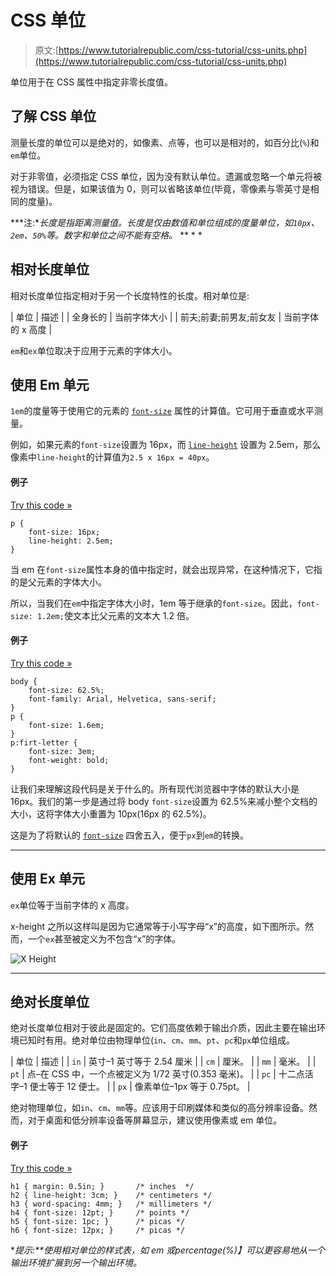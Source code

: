 # CSS 单位

> 原文:[https://www.tutorialrepublic.com/css-tutorial/css-units.php](https://www.tutorialrepublic.com/css-tutorial/css-units.php)

单位用于在 CSS 属性中指定非零长度值。

## 了解 CSS 单位

测量长度的单位可以是绝对的，如像素、点等，也可以是相对的，如百分比(`%`)和`em`单位。

对于非零值，必须指定 CSS 单位，因为没有默认单位。遗漏或忽略一个单元将被视为错误。但是，如果该值为 0，则可以省略该单位(毕竟，零像素与零英寸是相同的度量)。

 ***注:**长度是指距离测量值。长度是仅由数值和单位组成的度量单位，如`10px`、`2em`、`50%`等。数字和单位之间不能有空格。*  ** * *

## 相对长度单位

相对长度单位指定相对于另一个长度特性的长度。相对单位是:

| 单位 | 描述 |
| 全身长的 | 当前字体大小 |
| 前夫;前妻;前男友;前女友 | 当前字体的 x 高度 |

`em`和`ex`单位取决于应用于元素的字体大小。

## 使用 Em 单元

`1em`的度量等于使用它的元素的 [`font-size`](../css-reference/css-font-size-property.php) 属性的计算值。它可用于垂直或水平测量。

例如，如果元素的`font-size`设置为 16px，而 [`line-height`](../css-reference/css-line-height-property.php) 设置为 2.5em，那么像素中`line-height`的计算值为`2.5 x 16px = 40px`。

#### 例子

[Try this code »](../codelab.php?topic=css&file=units-01 "Try this code using online Editor")

```
p {
    font-size: 16px;
    line-height: 2.5em;
}
```

当 em 在`font-size`属性本身的值中指定时，就会出现异常，在这种情况下，它指的是父元素的字体大小。

所以，当我们在`em`中指定字体大小时，1em 等于继承的`font-size`。因此，`font-size: 1.2em;`使文本比父元素的文本大 1.2 倍。

#### 例子

[Try this code »](../codelab.php?topic=css&file=units-02 "Try this code using online Editor")

```
body {
    font-size: 62.5%;
    font-family: Arial, Helvetica, sans-serif;
}
p {
    font-size: 1.6em;
}
p:firt-letter {
    font-size: 3em;
    font-weight: bold;
}
```

让我们来理解这段代码是关于什么的。所有现代浏览器中字体的默认大小是 16px。我们的第一步是通过将 body `font-size`设置为 62.5%来减小整个文档的大小，这将字体大小重置为 10px(16px 的 62.5%)。

这是为了将默认的 [`font-size`](../css-reference/css-font-size-property.php) 四舍五入，便于`px`到`em`的转换。

* * *

## 使用 Ex 单元

`ex`单位等于当前字体的 x 高度。

x-height 之所以这样叫是因为它通常等于小写字母“x”的高度，如下图所示。然而，一个`ex`甚至被定义为不包含“x”的字体。

![X Height](../Images/2ed33872503bd46ddaa80518a6db9876.png)

* * *

## 绝对长度单位

绝对长度单位相对于彼此是固定的。它们高度依赖于输出介质，因此主要在输出环境已知时有用。绝对单位由物理单位(`in`、`cm`、`mm`、`pt`、`pc`和`px`单位组成。

| 单位 | 描述 |
| `in` | 英寸–1 英寸等于 2.54 厘米 |
| `cm` | 厘米。 |
| `mm` | 毫米。 |
| `pt` | 点–在 CSS 中，一个点被定义为 1/72 英寸(0.353 毫米)。 |
| `pc` | 十二点活字–1 便士等于 12 便士。 |
| `px` | 像素单位–1px 等于 0.75pt。 |

绝对物理单位，如`in`、`cm`、`mm`等。应该用于印刷媒体和类似的高分辨率设备。然而，对于桌面和低分辨率设备等屏幕显示，建议使用像素或 em 单位。

#### 例子

[Try this code »](../codelab.php?topic=css&file=units-03 "Try this code using online Editor")

```
h1 { margin: 0.5in; }       /* inches  */
h2 { line-height: 3cm; }    /* centimeters */
h3 { word-spacing: 4mm; }   /* millimeters */
h4 { font-size: 12pt; }     /* points */
h5 { font-size: 1pc; }      /* picas */
h6 { font-size: 12px; }     /* picas */
```

 ***提示:**使用相对单位的样式表，如 *em* 或*percentage(%)】*可以更容易地从一个输出环境扩展到另一个输出环境。**